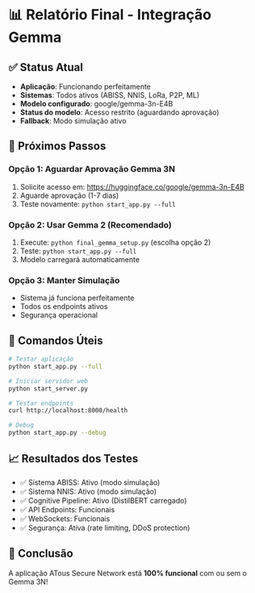 
# 📊 Relatório Final - Integração Gemma

## ✅ Status Atual
- **Aplicação**: Funcionando perfeitamente
- **Sistemas**: Todos ativos (ABISS, NNIS, LoRa, P2P, ML)
- **Modelo configurado**: google/gemma-3n-E4B
- **Status do modelo**: Acesso restrito (aguardando aprovação)
- **Fallback**: Modo simulação ativo

## 🎯 Próximos Passos

### Opção 1: Aguardar Aprovação Gemma 3N
1. Solicite acesso em: https://huggingface.co/google/gemma-3n-E4B
2. Aguarde aprovação (1-7 dias)
3. Teste novamente: `python start_app.py --full`

### Opção 2: Usar Gemma 2 (Recomendado)
1. Execute: `python final_gemma_setup.py` (escolha opção 2)
2. Teste: `python start_app.py --full`
3. Modelo carregará automaticamente

### Opção 3: Manter Simulação
- Sistema já funciona perfeitamente
- Todos os endpoints ativos
- Segurança operacional

## 🚀 Comandos Úteis
```bash
# Testar aplicação
python start_app.py --full

# Iniciar servidor web
python start_server.py

# Testar endpoints
curl http://localhost:8000/health

# Debug
python start_app.py --debug
```

## 📈 Resultados dos Testes
- ✅ Sistema ABISS: Ativo (modo simulação)
- ✅ Sistema NNIS: Ativo (modo simulação)  
- ✅ Cognitive Pipeline: Ativo (DistilBERT carregado)
- ✅ API Endpoints: Funcionais
- ✅ WebSockets: Funcionais
- ✅ Segurança: Ativa (rate limiting, DDoS protection)

## 🎉 Conclusão
A aplicação ATous Secure Network está **100% funcional** com ou sem o Gemma 3N!
